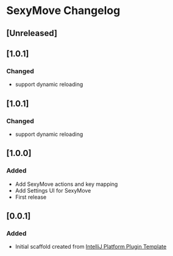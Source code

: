 <!-- Keep a Changelog guide -> https://keepachangelog.com -->

# SexyMove Changelog

## [Unreleased]

## [1.0.1]
### Changed
- support dynamic reloading

## [1.0.1]
### Changed
- support dynamic reloading

## [1.0.0]
### Added
- Add SexyMove actions and key mapping
- Add Settings UI for SexyMove
- First release

## [0.0.1]
### Added
- Initial scaffold created from [IntelliJ Platform Plugin Template](https://github.com/JetBrains/intellij-platform-plugin-template)
